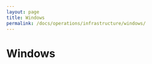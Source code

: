 ```yaml
---
layout: page
title: Windows
permalink: /docs/operations/infrastructure/windows/
---
```


Windows
=======